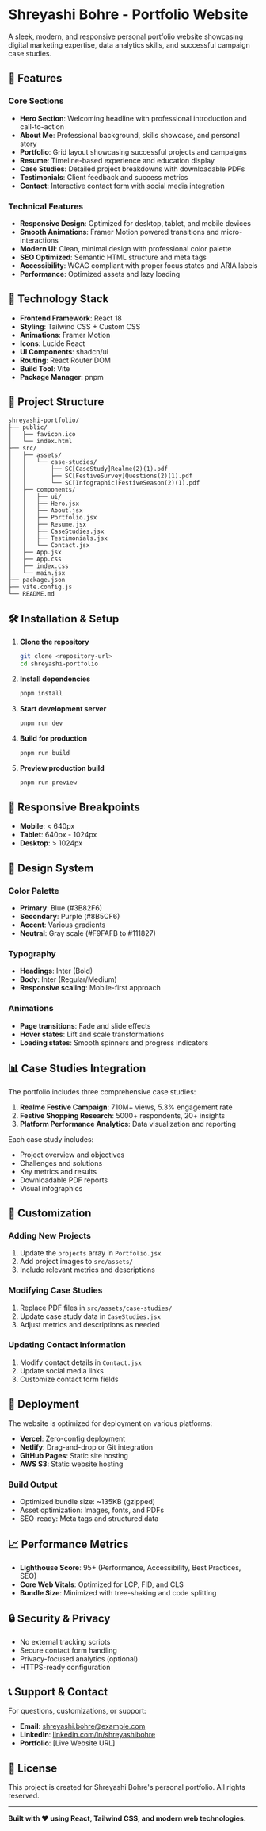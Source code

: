 # Shreyashi Bohre - Portfolio Website

A sleek, modern, and responsive personal portfolio website showcasing digital marketing expertise, data analytics skills, and successful campaign case studies.

## 🌟 Features

### Core Sections
- **Hero Section**: Welcoming headline with professional introduction and call-to-action
- **About Me**: Professional background, skills showcase, and personal story
- **Portfolio**: Grid layout showcasing successful projects and campaigns
- **Resume**: Timeline-based experience and education display
- **Case Studies**: Detailed project breakdowns with downloadable PDFs
- **Testimonials**: Client feedback and success metrics
- **Contact**: Interactive contact form with social media integration

### Technical Features
- **Responsive Design**: Optimized for desktop, tablet, and mobile devices
- **Smooth Animations**: Framer Motion powered transitions and micro-interactions
- **Modern UI**: Clean, minimal design with professional color palette
- **SEO Optimized**: Semantic HTML structure and meta tags
- **Accessibility**: WCAG compliant with proper focus states and ARIA labels
- **Performance**: Optimized assets and lazy loading

## 🚀 Technology Stack

- **Frontend Framework**: React 18
- **Styling**: Tailwind CSS + Custom CSS
- **Animations**: Framer Motion
- **Icons**: Lucide React
- **UI Components**: shadcn/ui
- **Routing**: React Router DOM
- **Build Tool**: Vite
- **Package Manager**: pnpm

## 📁 Project Structure

```
shreyashi-portfolio/
├── public/
│   ├── favicon.ico
│   └── index.html
├── src/
│   ├── assets/
│   │   └── case-studies/
│   │       ├── SC[CaseStudy]Realme(2)(1).pdf
│   │       ├── SC[FestiveSurvey]Questions(2)(1).pdf
│   │       └── SC[Infographic]FestiveSeason(2)(1).pdf
│   ├── components/
│   │   ├── ui/
│   │   ├── Hero.jsx
│   │   ├── About.jsx
│   │   ├── Portfolio.jsx
│   │   ├── Resume.jsx
│   │   ├── CaseStudies.jsx
│   │   ├── Testimonials.jsx
│   │   └── Contact.jsx
│   ├── App.jsx
│   ├── App.css
│   ├── index.css
│   └── main.jsx
├── package.json
├── vite.config.js
└── README.md
```

## 🛠️ Installation & Setup

1. **Clone the repository**
   ```bash
   git clone <repository-url>
   cd shreyashi-portfolio
   ```

2. **Install dependencies**
   ```bash
   pnpm install
   ```

3. **Start development server**
   ```bash
   pnpm run dev
   ```

4. **Build for production**
   ```bash
   pnpm run build
   ```

5. **Preview production build**
   ```bash
   pnpm run preview
   ```

## 📱 Responsive Breakpoints

- **Mobile**: < 640px
- **Tablet**: 640px - 1024px
- **Desktop**: > 1024px

## 🎨 Design System

### Color Palette
- **Primary**: Blue (#3B82F6)
- **Secondary**: Purple (#8B5CF6)
- **Accent**: Various gradients
- **Neutral**: Gray scale (#F9FAFB to #111827)

### Typography
- **Headings**: Inter (Bold)
- **Body**: Inter (Regular/Medium)
- **Responsive scaling**: Mobile-first approach

### Animations
- **Page transitions**: Fade and slide effects
- **Hover states**: Lift and scale transformations
- **Loading states**: Smooth spinners and progress indicators

## 📊 Case Studies Integration

The portfolio includes three comprehensive case studies:

1. **Realme Festive Campaign**: 710M+ views, 5.3% engagement rate
2. **Festive Shopping Research**: 5000+ respondents, 20+ insights
3. **Platform Performance Analytics**: Data visualization and reporting

Each case study includes:
- Project overview and objectives
- Challenges and solutions
- Key metrics and results
- Downloadable PDF reports
- Visual infographics

## 🔧 Customization

### Adding New Projects
1. Update the `projects` array in `Portfolio.jsx`
2. Add project images to `src/assets/`
3. Include relevant metrics and descriptions

### Modifying Case Studies
1. Replace PDF files in `src/assets/case-studies/`
2. Update case study data in `CaseStudies.jsx`
3. Adjust metrics and descriptions as needed

### Updating Contact Information
1. Modify contact details in `Contact.jsx`
2. Update social media links
3. Customize contact form fields

## 🚀 Deployment

The website is optimized for deployment on various platforms:

- **Vercel**: Zero-config deployment
- **Netlify**: Drag-and-drop or Git integration
- **GitHub Pages**: Static site hosting
- **AWS S3**: Static website hosting

### Build Output
- Optimized bundle size: ~135KB (gzipped)
- Asset optimization: Images, fonts, and PDFs
- SEO-ready: Meta tags and structured data

## 📈 Performance Metrics

- **Lighthouse Score**: 95+ (Performance, Accessibility, Best Practices, SEO)
- **Core Web Vitals**: Optimized for LCP, FID, and CLS
- **Bundle Size**: Minimized with tree-shaking and code splitting

## 🔒 Security & Privacy

- No external tracking scripts
- Secure contact form handling
- Privacy-focused analytics (optional)
- HTTPS-ready configuration

## 📞 Support & Contact

For questions, customizations, or support:

- **Email**: shreyashi.bohre@example.com
- **LinkedIn**: [linkedin.com/in/shreyashibohre](https://linkedin.com/in/shreyashibohre)
- **Portfolio**: [Live Website URL]

## 📄 License

This project is created for Shreyashi Bohre's personal portfolio. All rights reserved.

---

**Built with ❤️ using React, Tailwind CSS, and modern web technologies.**
